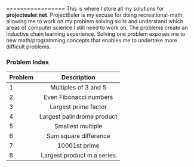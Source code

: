 =================
This is where I store all my solutions for <b>projecteuler.net</b>.
ProjectEuler is my excuse for doing recreational-math, allowing me
to work on my problem solving skills and understand which areas of computer science I still need to work on. The problems create an inductive chain learning experience. Solving one problem exposes me to new math/programming concepts that enables me to undertake more difficult problems. 



### Problem Index

| Problem        | Description           |
| ------------- |:--------------------:|
| 1     | Multiples of 3 and 5 |
| 2     | Even Fibonacci numbers |
| 3     | Largest prime factor |
| 4     | Largest palindrome product |
| 5     | Smallest multiple |
| 6     | Sum square difference |
| 7     | 10001st prime |
| 8     | Largest product in a series |
